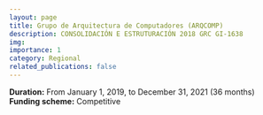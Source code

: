 ```yaml
---
layout: page
title: Grupo de Arquitectura de Computadores (ARQCOMP)
description: CONSOLIDACIÓN E ESTRUTURACIÓN 2018 GRC GI-1638 
img: 
importance: 1
category: Regional
related_publications: false
---
```


**Duration:** From January 1, 2019, to December 31, 2021 (36 months)  
**Funding scheme:** Competitive
